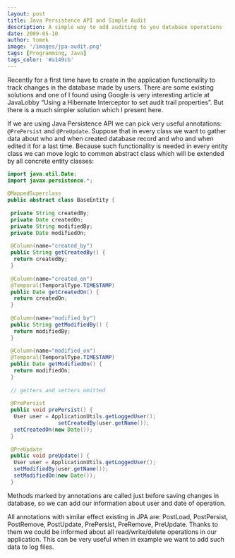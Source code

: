 ```yaml
---
layout: post
title: Java Persistence API and Simple Audit
description: A simple way to add auditing to you database operations
date: 2009-05-10
author: tomek
image: '/images/jpa-audit.png'
tags: [Programming, Java]
tags_color: '#a149cb'
---
```


Recently for a first time  have to create in the application functionality to track changes in the database made by users. 
There are some existing solutions and one of I found using Google is very interesting article at JavaLobby 
“Using a Hibernate Interceptor to set audit trail properties”. But there is a much simpler solution which I present here.

If we are using Java Persistence API we can pick very useful annotations: `@PrePersist` and `@PreUpdate`. Suppose that in 
every class we want to gather data about who and when created database record and who and when edited it for a last time. 
Because such functionality is needed in every entity class we can move logic to common abstract class which will 
be extended by all concrete entity classes:

```java
import java.util.Date;
import javax.persistence.*;
 
@MappedSuperclass
public abstract class BaseEntity {
 
 private String createdBy;
 private Date createdOn;
 private String modifiedBy;
 private Date modifiedOn;
 
 @Column(name="created_by")
 public String getCreatedBy() {
  return createdBy;
 }
 
 @Column(name="created_on")
 @Temporal(TemporalType.TIMESTAMP)
 public Date getCreatedOn() {
  return createdOn;
 }
 
 @Column(name="modified_by")
 public String getModifiedBy() {
  return modifiedBy;
 }
 
 @Column(name="modified_on")
 @Temporal(TemporalType.TIMESTAMP)
 public Date getModifiedOn() {
  return modifiedOn;
 }
 
 // getters and setters omitted
 
 @PrePersist
 public void prePersist() {
  User user = ApplicationUtils.getLoggedUser();
                setCreatedBy(user.getName());
  setCreatedOn(new Date());
 }
 
 @PreUpdate
 public void preUpdate() {
  User user = ApplicationUtils.getLoggedUser();
  setModifiedBy(user.getName());
  setModifiedOn(new Date());
 }
```

Methods marked by annotations are called just before saving changes in database, so we can add our 
information about user and date of operation.

All annotations with similar effect existing in JPA are: PostLoad, PostPersist, PostRemove, PostUpdate, 
PrePersist, PreRemove, PreUpdate. Thanks to them we could be informed about all read/write/delete operations 
in our application. This can be very useful when in example we want to add such data to log files.